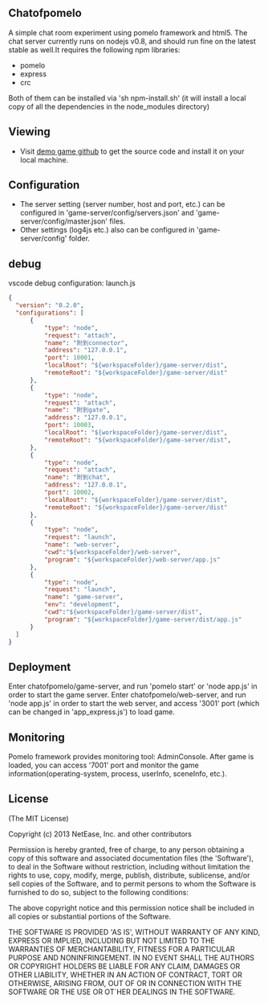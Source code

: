 ## Chatofpomelo

A simple chat room experiment using pomelo framework and html5.
The chat server currently runs on nodejs v0.8, and should run fine on the latest stable as well.It requires the following npm libraries:
- pomelo
- express
- crc

Both of them can be installed via 'sh npm-install.sh' (it will install a local copy of all the dependencies in the node_modules directory)

## Viewing

 * Visit [demo game github](https://github.com/NetEase/chatofpomelo) to get the source code and install it on your local machine.

## Configuration

 * The server setting (server number, host and port, etc.) can be configured in 'game-server/config/servers.json' and 'game-server/config/master.json' files.
 * Other settings (log4js etc.) also can be configured in 'game-server/config' folder.

## debug
vscode debug configuration:
launch.js
```json
{
  "version": "0.2.0",
  "configurations": [
      {
          "type": "node",
          "request": "attach",
          "name": "附到connector",
          "address": "127.0.0.1",
          "port": 10001,
          "localRoot": "${workspaceFolder}/game-server/dist",
          "remoteRoot": "${workspaceFolder}/game-server/dist"
      },
      {
          "type": "node",
          "request": "attach",
          "name": "附到gate",
          "address": "127.0.0.1",
          "port": 10003,
          "localRoot": "${workspaceFolder}/game-server/dist",
          "remoteRoot": "${workspaceFolder}/game-server/dist",
      },
      {
          "type": "node",
          "request": "attach",
          "name": "附到chat",
          "address": "127.0.0.1",
          "port": 10002,
          "localRoot": "${workspaceFolder}/game-server/dist",
          "remoteRoot": "${workspaceFolder}/game-server/dist"
      },
      {
          "type": "node",
          "request": "launch",
          "name": "web-server",
          "cwd":"${workspaceFolder}/web-server",
          "program": "${workspaceFolder}/web-server/app.js"
      },
      {
          "type": "node",
          "request": "launch",
          "name": "game-server",
          "env": "development",
          "cwd":"${workspaceFolder}/game-server/dist",
          "program": "${workspaceFolder}/game-server/dist/app.js"
      }
  ]
}
```

## Deployment
Enter chatofpomelo/game-server, and run 'pomelo start' or 'node app.js' in order to start the game server.
Enter chatofpomelo/web-server, and run 'node app.js' in order to start the web server, and access '3001' port (which can be changed in 'app_express.js') to load game.

## Monitoring

Pomelo framework provides monitoring tool: AdminConsole. After game is loaded, you can access '7001' port and monitor the game information(operating-system, process, userInfo, sceneInfo, etc.).

## License

(The MIT License)

Copyright (c) 2013 NetEase, Inc. and other contributors

Permission is hereby granted, free of charge, to any person obtaining
a copy of this software and associated documentation files (the
'Software'), to deal in the Software without restriction, including
without limitation the rights to use, copy, modify, merge, publish,
distribute, sublicense, and/or sell copies of the Software, and to
permit persons to whom the Software is furnished to do so, subject to
the following conditions:

The above copyright notice and this permission notice shall be
included in all copies or substantial portions of the Software.

THE SOFTWARE IS PROVIDED 'AS IS', WITHOUT WARRANTY OF ANY KIND,
EXPRESS OR IMPLIED, INCLUDING BUT NOT LIMITED TO THE WARRANTIES OF
MERCHANTABILITY, FITNESS FOR A PARTICULAR PURPOSE AND NONINFRINGEMENT.
IN NO EVENT SHALL THE AUTHORS OR COPYRIGHT HOLDERS BE LIABLE FOR ANY
CLAIM, DAMAGES OR OTHER LIABILITY, WHETHER IN AN ACTION OF CONTRACT,
TORT OR OTHERWISE, ARISING FROM, OUT OF OR IN CONNECTION WITH THE
SOFTWARE OR THE USE OR OT`HER DEALINGS IN THE SOFTWARE.
